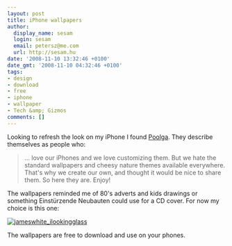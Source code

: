 ```yaml
---
layout: post
title: iPhone wallpapers
author:
  display_name: sesam
  login: sesam
  email: petersz@me.com
  url: http://sesam.hu
date: '2008-11-10 13:32:46 +0100'
date_gmt: '2008-11-10 04:32:46 +0100'
tags:
- design
- download
- free
- iphone
- wallpaper
- Tech &amp; Gizmos
comments: []
---
```


Looking to refresh the look on my iPhone I found [Poolga](http://poolga.com/en). They describe themselves as people who:

> ... love our iPhones and we love customizing them. But we hate the standard wallpapers and cheesy nature themes available everywhere. That's why we create our own, and thought it would be nice to share them. So here they are. Enjoy!

The wallpapers reminded me of 80's adverts and kids drawings or something Einstürzende Neubauten could use for a CD cover. For now my choice is this one:

[![jameswhite_ilookingglass](http://img.skitch.com/20081110-ke38e79kew4f7r3eeh6qe63ue6.jpg)](http://poolga.com/wp/111.jpg)

The wallpapers are free to download and use on your phones.
